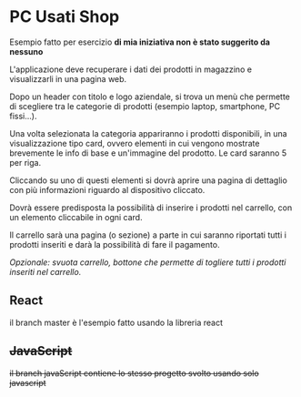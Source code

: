 # PC Usati Shop

Esempio fatto per esercizio **di mia iniziativa non è stato suggerito da nessuno**

L'applicazione deve recuperare i dati dei prodotti in magazzino e visualizzarli in una pagina web.

Dopo un header con titolo e logo aziendale, si trova un menù che permette di scegliere tra le categorie di prodotti (esempio laptop, smartphone, PC fissi...).

Una volta selezionata la categoria appariranno i prodotti disponibili, in una visualizzazione tipo card, ovvero elementi in cui vengono mostrate brevemente le info di base e un'immagine del prodotto. Le card saranno 5 per riga.

Cliccando su uno di questi elementi si dovrà aprire una pagina di dettaglio con più informazioni riguardo al dispositivo cliccato.

Dovrà essere predisposta la possibilità di inserire i prodotti nel carrello, con un elemento cliccabile in ogni card.

Il carrello sarà una pagina (o sezione) a parte in cui saranno riportati tutti i prodotti inseriti e darà la possibilità di fare il pagamento. 

*Opzionale: svuota carrello, bottone che permette di togliere tutti i prodotti inseriti nel carrello.*
## React
il branch master è l'esempio fatto usando la libreria react

## ~~JavaScript~~
~~il branch javaScript contiene lo stesso progetto svolto usando solo javascript~~